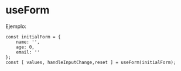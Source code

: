 # useForm

Ejemplo:
```
const initialForm = {
    name: '',
    age: 0,
    email: ''
};
const [ values, handleInputChange,reset ] = useForm(initialForm);
```
